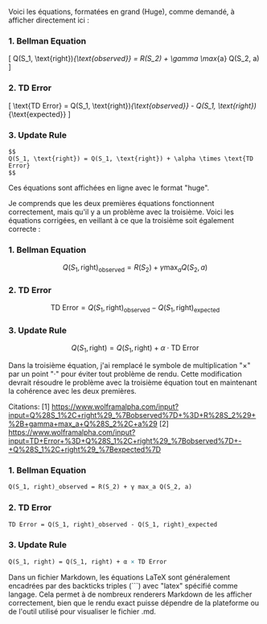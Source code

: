

Voici les équations, formatées en grand (Huge), comme demandé, à afficher directement ici :

### 1. Bellman Equation

\[
Q(S_1, \text{right})_{\text{observed}} = R(S_2) + \gamma \max_{a} Q(S_2, a)
\]

### 2. TD Error

\[
\text{TD Error} = Q(S_1, \text{right})_{\text{observed}} - Q(S_1, \text{right})_{\text{expected}}
\]

### 3. Update Rule

```
$$
Q(S_1, \text{right}) = Q(S_1, \text{right}) + \alpha \times \text{TD Error}
$$
```

Ces équations sont affichées en ligne avec le format "huge".


Je comprends que les deux premières équations fonctionnent correctement, mais qu'il y a un problème avec la troisième. Voici les équations corrigées, en veillant à ce que la troisième soit également correcte :

### 1. Bellman Equation

$$
Q(S_1, \text{right})_{\text{observed}} = R(S_2) + \gamma \max_{a} Q(S_2, a)
$$

### 2. TD Error

$$
\text{TD Error} = Q(S_1, \text{right})_{\text{observed}} - Q(S_1, \text{right})_{\text{expected}}
$$

### 3. Update Rule

$$
Q(S_1, \text{right}) = Q(S_1, \text{right}) + \alpha \cdot \text{TD Error}
$$

Dans la troisième équation, j'ai remplacé le symbole de multiplication "×" par un point "·" pour éviter tout problème de rendu. Cette modification devrait résoudre le problème avec la troisième équation tout en maintenant la cohérence avec les deux premières.

Citations:
[1] https://www.wolframalpha.com/input?input=Q%28S_1%2C+right%29_%7Bobserved%7D+%3D+R%28S_2%29+%2B+gamma+max_a+Q%28S_2%2C+a%29
[2] https://www.wolframalpha.com/input?input=TD+Error+%3D+Q%28S_1%2C+right%29_%7Bobserved%7D+-+Q%28S_1%2C+right%29_%7Bexpected%7D

### 1. Bellman Equation

```latex
Q(S_1, right)_observed = R(S_2) + γ max_a Q(S_2, a)
```

### 2. TD Error

```latex
TD Error = Q(S_1, right)_observed - Q(S_1, right)_expected
```

### 3. Update Rule

```latex
Q(S_1, right) = Q(S_1, right) + α × TD Error
```

Dans un fichier Markdown, les équations LaTeX sont généralement encadrées par des backticks triples (```) avec "latex" spécifié comme langage. Cela permet à de nombreux renderers Markdown de les afficher correctement, bien que le rendu exact puisse dépendre de la plateforme ou de l'outil utilisé pour visualiser le fichier .md.
